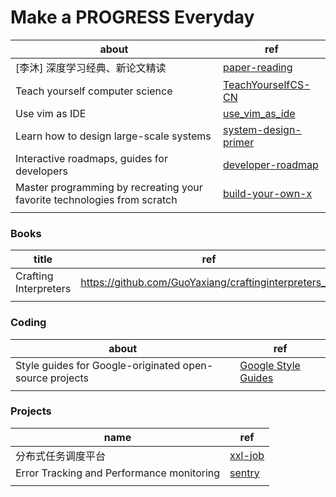 # Make a PROGRESS Everyday
| about | ref |
| ----- | ---- |
| [李沐] 深度学习经典、新论文精读 | [paper-reading](https://github.com/mli/paper-reading) |
| Teach yourself computer science | [TeachYourselfCS-CN](https://github.com/izackwu/TeachYourselfCS-CN) |
| Use vim as IDE | [use_vim_as_ide](https://github.com/yangyangwithgnu/use_vim_as_ide) |
| Learn how to design large-scale systems | [system-design-primer](https://github.com/donnemartin/system-design-primer) |
| Interactive roadmaps, guides for developers | [developer-roadmap](https://github.com/kamranahmedse/developer-roadmap) |
| Master programming by recreating your favorite technologies from scratch | [build-your-own-x](https://github.com/codecrafters-io/build-your-own-x) |
| | |



### Books

| title                 | ref                                                   |
| --------------------- | ----------------------------------------------------- |
| Crafting Interpreters | https://github.com/GuoYaxiang/craftinginterpreters_zh |
|                       |                                                       |



### Coding

| about                                                   | ref                                                         |
| ------------------------------------------------------- | ----------------------------------------------------------- |
| Style guides for Google-originated open-source projects | [Google Style Guides](https://github.com/google/styleguide) |
|                                                         |                                                             |



### Projects

| name                                      | ref                                           |
| ----------------------------------------- | --------------------------------------------- |
| 分布式任务调度平台                        | [xxl-job](https://github.com/xuxueli/xxl-job) |
| Error Tracking and Performance monitoring | [sentry](https://github.com/getsentry/sentry) |
|                                           |                                               |

